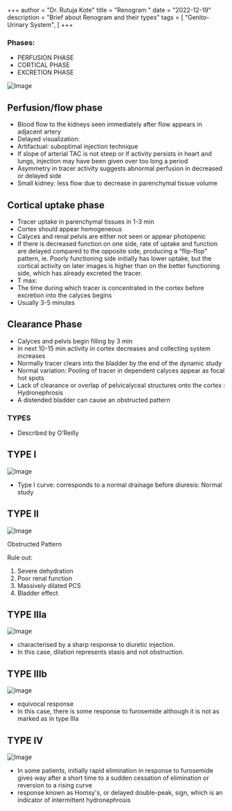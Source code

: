 +++
author = "Dr. Rutuja Kote"
title = "Renogram "
date = "2022-12-19"
description = "Brief about Renogram and their types"
tags = [
    "Genito-Urinary System",
]
+++



### Phases:
- PERFUSION PHASE
- CORTICAL PHASE
- EXCRETION PHASE


![Image](/renogram/1.png)


## Perfusion/flow phase


- Blood flow to the kidneys seen immediately after flow appears in adjacent artery
- Delayed visualization:
- Artifactual: suboptimal injection technique
- If slope of arterial TAC is not steep or if activity persists in heart and lungs, injection may have been given over too long a period
- Asymmetry in tracer activity suggests abnormal perfusion in decreased or delayed side
- Small kidney: less flow due to decrease in parenchymal tissue volume 


## Cortical uptake phase


- Tracer uptake in parenchymal tissues in 1-3 min
- Cortex should appear homogeneous
- Calyces and renal pelvis are either not seen or appear photopenic
- If there is decreased function on one side, rate of uptake and function are delayed compared to the opposite side, producing a “flip-flop” pattern, ie. Poorly functioning side initially has lower uptake, but the cortical activity on later images is higher than on the better functioning side, which has already excreted the tracer.
- T max: 
- The time during which tracer is concentrated in the cortex before excretion into the calyces begins
- Usually 3-5 minutes


## Clearance Phase


- Calyces and pelvis begin filling by 3 min
- In next 10-15 min activity in cortex decreases and collecting system increases
- Normally tracer clears into the bladder by the end of the dynamic study
- Normal variation: Pooling of tracer in dependent calyces  appear as focal hot spots
- Lack of clearance or overlap of pelvicalyceal structures onto the cortex : Hydronephrosis
- A distended bladder can cause an obstructed pattern


<script async src="https://pagead2.googlesyndication.com/pagead/js/adsbygoogle.js?client=ca-pub-8022921694899705"
     crossorigin="anonymous"></script>


### TYPES 
- Described by O’Reilly



## TYPE I

![Image](/renogram/2.png)

- Type I curve: corresponds to a normal drainage before diuresis: Normal study

## TYPE II

![Image](/renogram/3.png)

Obstructed Pattern

Rule out:
1. Severe dehydration
2. Poor renal function
3. Massively dilated PCS
4. Bladder effect

## TYPE IIIa

![Image](/renogram/4.png)

- characterised by a sharp response to diuretic injection.
- In this case, dilation represents stasis and not obstruction.

## TYPE IIIb

![Image](/renogram/5.png)

- equivocal response
- In this case, there is some response to furosemide although it is not as marked as in type IIIa


## TYPE IV

![Image](/renogram/6.png)

- In some patients, initially rapid elimination in response to furosemide gives way after a short time to a sudden cessation of elimination or reversion to a rising curve
- response known as Homsy's, or delayed double-peak, sign, which is an indicator of intermittent hydronephrosis
